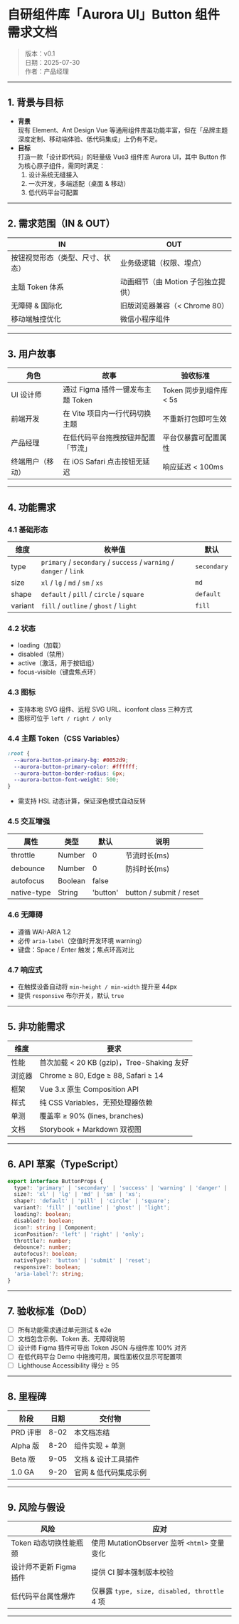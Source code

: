 # 自研组件库「Aurora UI」Button 组件需求文档

> 版本：v0.1  
> 日期：2025-07-30  
> 作者：产品经理  

---

## 1. 背景与目标

- **背景**  
  现有 Element、Ant Design Vue 等通用组件库虽功能丰富，但在「品牌主题深度定制、移动端体验、低代码集成」上仍有不足。  
- **目标**  
  打造一款「设计即代码」的轻量级 Vue3 组件库 Aurora UI，其中 Button 作为核心原子组件，需同时满足：  
  1. 设计系统无缝接入  
  2. 一次开发，多端适配（桌面 & 移动）  
  3. 低代码平台可配置  

---

## 2. 需求范围（IN & OUT）

| IN | OUT |
|---|---|
| 按钮视觉形态（类型、尺寸、状态） | 业务级逻辑（权限、埋点） |
| 主题 Token 体系 | 动画细节（由 Motion 子包独立提供） |
| 无障碍 & 国际化 | 旧版浏览器兼容（< Chrome 80） |
| 移动端触控优化 | 微信小程序组件 |

---

## 3. 用户故事

| 角色 | 故事 | 验收标准 |
|---|---|---|
| UI 设计师 | 通过 Figma 插件一键发布主题 Token | Token 同步到组件库 < 5s |
| 前端开发 | 在 Vite 项目内一行代码切换主题 | 不重新打包即可生效 |
| 产品经理 | 在低代码平台拖拽按钮并配置「节流」 | 平台仅暴露可配置属性 |
| 终端用户（移动） | 在 iOS Safari 点击按钮无延迟 | 响应延迟 < 100ms |

---

## 4. 功能需求

### 4.1 基础形态
| 维度 | 枚举值 | 默认 |
|---|---|---|
| type | `primary` / `secondary` / `success` / `warning` / `danger` / `link` | `secondary` |
| size | `xl` / `lg` / `md` / `sm` / `xs` | `md` |
| shape | `default` / `pill` / `circle` / `square` | `default` |
| variant | `fill` / `outline` / `ghost` / `light` | `fill` |

### 4.2 状态
- loading（加载）
- disabled（禁用）
- active（激活，用于按钮组）
- focus-visible（键盘焦点环）

### 4.3 图标
- 支持本地 SVG 组件、远程 SVG URL、iconfont class 三种方式
- 图标可位于 `left / right / only`

### 4.4 主题 Token（CSS Variables）
```css
:root {
  --aurora-button-primary-bg: #0052d9;
  --aurora-button-primary-color: #ffffff;
  --aurora-button-border-radius: 6px;
  --aurora-button-font-weight: 500;
}
```
- 需支持 HSL 动态计算，保证深色模式自动反转

### 4.5 交互增强
| 属性 | 类型 | 默认 | 说明 |
|---|---|---|---|
| throttle | Number | 0 | 节流时长(ms) |
| debounce | Number | 0 | 防抖时长(ms) |
| autofocus | Boolean | false |  |
| native-type | String | 'button' | button / submit / reset |

### 4.6 无障碍
- 遵循 WAI-ARIA 1.2  
- 必传 `aria-label`（空值时开发环境 warning）
- 键盘：Space / Enter 触发；焦点环高对比

### 4.7 响应式
- 在触摸设备自动将 `min-height / min-width` 提升至 44px  
- 提供 `responsive` 布尔开关，默认 `true`

---

## 5. 非功能需求

| 维度 | 要求 |
|---|---|
| 性能 | 首次加载 < 20 KB (gzip)，Tree-Shaking 友好 |
| 浏览器 | Chrome ≥ 80, Edge ≥ 88, Safari ≥ 14 |
| 框架 | Vue 3.x 原生 Composition API |
| 样式 | 纯 CSS Variables，无预处理器依赖 |
| 单测 | 覆盖率 ≥ 90% (lines, branches) |
| 文档 | Storybook + Markdown 双视图 |

---

## 6. API 草案（TypeScript）

```ts
export interface ButtonProps {
  type?: 'primary' | 'secondary' | 'success' | 'warning' | 'danger' | 'link';
  size?: 'xl' | 'lg' | 'md' | 'sm' | 'xs';
  shape?: 'default' | 'pill' | 'circle' | 'square';
  variant?: 'fill' | 'outline' | 'ghost' | 'light';
  loading?: boolean;
  disabled?: boolean;
  icon?: string | Component;
  iconPosition?: 'left' | 'right' | 'only';
  throttle?: number;
  debounce?: number;
  autofocus?: boolean;
  nativeType?: 'button' | 'submit' | 'reset';
  responsive?: boolean;
  'aria-label'?: string;
}
```

---

## 7. 验收标准（DoD）

- [ ] 所有功能需求通过单元测试 & e2e  
- [ ] 文档包含示例、Token 表、无障碍说明  
- [ ] 设计师 Figma 插件可导出 Token JSON 与组件库 100% 对齐  
- [ ] 在低代码平台 Demo 中拖拽可用，属性面板仅显示可配置项  
- [ ] Lighthouse Accessibility 得分 ≥ 95  

---

## 8. 里程碑

| 阶段 | 日期 | 交付物 |
|---|---|---|
| PRD 评审 | 8-02 | 本文档冻结 |
| Alpha 版 | 8-20 | 组件实现 + 单测 |
| Beta 版 | 9-05 | 文档 & 设计工具插件 |
| 1.0 GA | 9-20 | 官网 & 低代码集成示例 |

---

## 9. 风险与假设

| 风险 | 应对 |
|---|---|
| Token 动态切换性能瓶颈 | 使用 MutationObserver 监听 `<html>` 变量变化 |
| 设计师不更新 Figma 插件 | 提供 CI 脚本强制版本校验 |
| 低代码平台属性爆炸 | 仅暴露 `type, size, disabled, throttle` 4 项 |

---